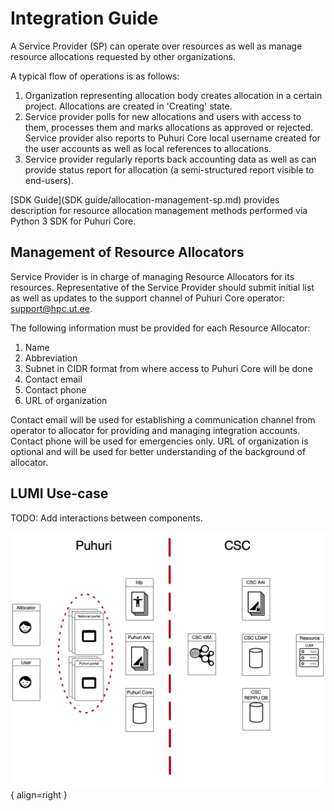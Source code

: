 # Integration Guide

A Service Provider (SP) can operate over resources as well as manage resource allocations requested by other organizations.

A typical flow of operations is as follows:

1. Organization representing allocation body creates allocation in a certain project. Allocations are created in 'Creating' state.
2. Service provider polls for new allocations and users with access to them, processes them and marks allocations as approved or rejected. Service provider also reports to Puhuri Core local username created for the user accounts as well as local references to allocations.
3. Service provider regularly reports back accounting data as well as can provide status report for allocation (a semi-structured report visible to end-users).

[SDK Guide](SDK guide/allocation-management-sp.md) provides description for resource allocation management methods performed via Python 3 SDK for Puhuri Core.

## Management of Resource Allocators

Service Provider is in charge of managing Resource Allocators for its resources.
Representative of the Service Provider should submit initial list as well as updates to the support channel
of Puhuri Core operator: [support@hpc.ut.ee](mailto:support@hpc.ut.ee).

The following information must be provided for each Resource Allocator:

1. Name
2. Abbreviation
3. Subnet in CIDR format from where access to Puhuri Core will be done
4. Contact email
5. Contact phone
5. URL of organization

Contact email will be used for establishing a communication channel from operator to allocator for providing
and managing integration accounts. Contact phone will be used for emergencies only. URL of organization is
optional and will be used for better understanding of the background of allocator.


## LUMI Use-case

TODO: Add interactions between components.

![Positioning](assets/lumi-vs-puhuri.png){ align=right }
